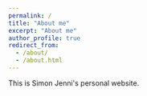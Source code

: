 ```yaml
---
permalink: /
title: "About me"
excerpt: "About me"
author_profile: true
redirect_from: 
  - /about/
  - /about.html
---
```


This is Simon Jenni's personal website.
